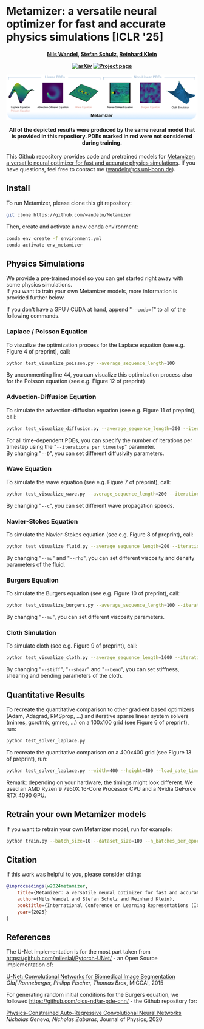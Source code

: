 # Metamizer: a versatile neural optimizer for fast and accurate physics simulations [ICLR '25]

<h4 align="center">

[Nils Wandel](https://cg.cs.uni-bonn.de/person/dr-nils-wandel), [Stefan Schulz](https://cg.cs.uni-bonn.de/person/m-sc-stefan-schulz), [Reinhard Klein](https://cg.cs.uni-bonn.de/person/prof-dr-reinhard-klein)

[![arXiv](https://img.shields.io/badge/arXiv-2501.16764-b31b1b.svg?logo=arXiv)](https://arxiv.org/abs/2410.19746)
[![Project page](https://img.shields.io/badge/Project-Page-brightgreen)](https://wandeln.github.io/Metamizer_webpage/)

![image](imgs/Teaser.png)

All of the depicted results were produced by the same neural model that is provided in this repository. PDEs marked in red were not considered during training.

</h4>

This Github repository provides code and pretrained models for [Metamizer: a versatile neural optimizer for fast and accurate physics simulations](https://wandeln.github.io/Metamizer_webpage/).
If you have questions, feel free to contact me (wandeln@cs.uni-bonn.de).


## Install

To run Metamizer, please clone this git repository:

``` bash
git clone https://github.com/wandeln/Metamizer
```


Then, create and activate a new conda environment:

``` bash
conda env create -f environment.yml
conda activate env_metamizer
```

## Physics Simulations

We provide a pre-trained model so you can get started right away with some physics simulations.  
If you want to train your own Metamizer models, more information is provided further below.

If you don't have a GPU / CUDA at hand, append "```--cuda=f```" to all of the following commands.


### Laplace / Poisson Equation

To visualize the optimization process for the Laplace equation (see e.g. Figure 4 of preprint), call:

``` bash
python test_visualize_poisson.py --average_sequence_length=100
```

By uncommenting line 44, you can visualize this optimization process also for the Poisson equation (see e.g. Figure 12 of preprint)

### Advection-Diffusion Equation

To simulate the advection-diffusion equation (see e.g. Figure 11 of preprint), call:

``` bash
python test_visualize_diffusion.py --average_sequence_length=300 --iterations_per_timestep=10 --D=0.1
```

For all time-dependent PDEs, you can specify the number of iterations per timestep using the "```--iterations_per_timestep```" parameter.  
By changing "```--D```", you can set different diffusivity parameters.


### Wave Equation

To simulate the wave equation (see e.g. Figure 7 of preprint), call:

``` bash
python test_visualize_wave.py --average_sequence_length=200 --iterations_per_timestep=20 --c=2
```

By changing "```--c```", you can set different wave propagation speeds.

### Navier-Stokes Equation

To simulate the Navier-Stokes equation (see e.g. Figure 8 of preprint), call:

``` bash
python test_visualize_fluid.py --average_sequence_length=200 --iterations_per_timestep=20 --mu=0.1 --rho=4
```

By changing "```--mu```" and "```--rho```", you can set different viscosity and density parameters of the fluid.

### Burgers Equation

To simulate the Burgers equation (see e.g. Figure 10 of preprint), call:

``` bash
python test_visualize_burgers.py --average_sequence_length=100 --iterations_per_timestep=20 --mu=0.3
```

By changing "```--mu```", you can set different viscosity parameters.

### Cloth Simulation

To simulate cloth (see e.g. Figure 9 of preprint), call:

``` bash
python test_visualize_cloth.py --average_sequence_length=1000 --iterations_per_timestep=10 --stiff=1000 --shear=10 --bend=0.01
```

By changing "```--stiff```", "```--shear```" and "```--bend```", you can set stiffness, shearing and bending parameters of the cloth.


## Quantitative Results

To recreate the quantitative comparison to other gradient based optimizers (Adam, Adagrad, RMSprop, ...) and iterative sparse linear system solvers (minres, gcrotmk, gmres, ...) on a 100x100 grid (see Figure 6 of preprint), run:

``` bash
python test_solver_laplace.py
```

To recreate the quantitative comparison on a 400x400 grid (see Figure 13 of preprint), run:

``` bash
python test_solver_laplace.py --width=400 --height=400 --load_date_time="2024-09-23 09:01:08"
```

Remark: depending on your hardware, the timings might look different. We used an AMD Ryzen 9 7950X 16-Core Processor CPU and a Nvidia GeForce RTX 4090 GPU.

## Retrain your own Metamizer models

If you want to retrain your own Metamizer model, run for example:

``` bash
python train.py --batch_size=10 --dataset_size=100 --n_batches_per_epoch=5000 --average_sequence_length=600 --clip_grad_value=10
```

## Citation

If this work was helpful to you, please consider citing:
```bibtex
@inproceedings{w2024metamizer,
	title={Metamizer: a versatile neural optimizer for fast and accurate physics simulations},
	author={Nils Wandel and Stefan Schulz and Reinhard Klein},
	booktitle={International Conference on Learning Representations (ICLR)},
	year={2025}
}
```

## References

The U-Net implementation is for the most part taken from https://github.com/milesial/Pytorch-UNet/ - an Open Source implementation of:  

[U-Net: Convolutional Networks for Biomedical Image Segmentation](https://arxiv.org/abs/1505.04597)  
*Olaf Ronneberger, Philipp Fischer, Thomas Brox*, MICCAI, 2015

For generating random initial conditions for the Burgers equation, we followed https://github.com/cics-nd/ar-pde-cnn/ - the Github repository for:  

[Physics-Constrained Auto-Regressive Convolutional Neural Networks](https://arxiv.org/abs/1906.05747)  
*Nicholas Geneva, Nicholas Zabaras*, Journal of Physics, 2020

